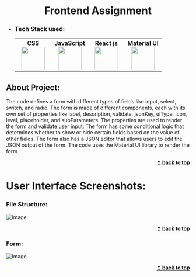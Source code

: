 <h1 align="center">Frontend Assignment</h1> 

- ### Tech Stack used:
	<center>
		<table>
			<tbody>
				<tr>
					<td width="25%" align="center">
						<span><strong>CSS</strong></span><br/>
						<img height="64px" width="64px" src="https://www.vectorlogo.zone/logos/w3_css/w3_css-icon.svg">
					</td>
					<td width="25%" align="center">
						<span><strong>JavaScript</strong></span><br/>
						<img height="64px" width="64px" src="https://static.javatpoint.com/images/javascript/javascript_logo.png">
					</td>
          <td width="25%" align="center">
						<span><strong>React js</strong></span><br/>
						<img height="64px" width="64px" src="https://encrypted-tbn0.gstatic.com/images?q=tbn:ANd9GcSf_7sVCDjOPOVpR_6ZB53PhSMUH5o9-8eZvOr1kviafd8K_Q_C0olgLMHdcdzk_rkhThqCAJHcU9Q&usqp=CAU&ec=48600112">
					</td>
          <td width="25%" align="center">
						<span><strong>Material UI</strong></span><br/>
						<img height="64px" width="64px" src="https://v4.material-ui.com/static/logo.png">
					</td>
				</tr>
			</tbody>
		</table>
	</center>

## About Project:
The code defines a form with different types of fields like input, select, switch, and radio. The form is made of different components, each with its own set of properties like label, description, validate, jsonKey, uiType, icon, level, placeholder, and subParameters. The properties are used to render the form and validate user input. The form has some conditional logic that determines whether to show or hide certain fields based on the value of other fields. The form also has a JSON editor that allows users to edit the JSON output of the form. The code uses the Material UI library to render the form



<div align="right">
    <b><a href="#">↥ back to top</a></b>
</div>



# User Interface Screenshots:

### File Structure:
![image]([https://ibb.co/SB0HsPM](https://i.ibb.co/tDcnm4v/Screenshot-2023-04-25-at-8-00-00-PM.png))
<div align="right">
    <b><a href="#">↥ back to top</a></b>
</div>

### Form:
![image](https://i.postimg.cc/02hRgHxx/Screenshot-2023-04-25-at-6-42-02-PM.png)
<div align="right">
    <b><a href="#">↥ back to top</a></b>
</div>


<!-- ### Manage Students Page:
![image](https://user-images.githubusercontent.com/70682152/187031936-eca77f5c-6a39-4bfd-9532-83c43c7779ae.png)
<div align="right">
    <b><a href="#">↥ back to top</a></b>
</div>


### Issue Book Page:
![image](https://user-images.githubusercontent.com/70682152/187031970-87352f93-6478-4240-a44f-bd7b9236f618.png)
<div align="right">
    <b><a href="#">↥ back to top</a></b>
</div>

### Return Book Page:
![image](https://user-images.githubusercontent.com/70682152/187031997-19c9d22f-dd84-4d70-b669-f226d143362f.png)
<div align="right">
    <b><a href="#">↥ back to top</a></b>
</div>


### View All Records Page:
![image](https://user-images.githubusercontent.com/70682152/187032018-c9f94e2f-29c3-47a4-a6e3-3f516ee7474c.png)
<div align="right">
    <b><a href="#">↥ back to top</a></b>
</div>

### About page:

![image](https://user-images.githubusercontent.com/70682152/187032046-18ea97b4-f892-42c0-a01f-c39176fd6dd4.png)
<div align="right">
    <b><a href="#">↥ back to top</a></b>
</div> -->



